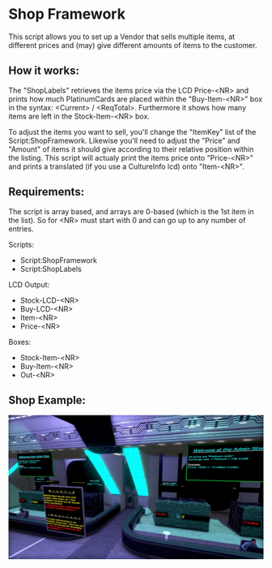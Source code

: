 Shop Framework
==============

This script allows you to set up a Vendor that sells multiple items, at different prices and (may) give different amounts of items to the customer.


How it works:
-------------

The "ShopLabels" retrieves the items price via the LCD Price-\<NR\> and prints how much PlatinumCards are placed within the "Buy-Item-\<NR\>" box in the syntax: \<Current\> / \<ReqTotal\>.
Furthermore it shows how many items are left in the Stock-Item-\<NR\> box.

To adjust the items you want to sell, you'll change the "ItemKey" list of the Script:ShopFramework. Likewise you'll need to adjust the "Price" and "Amount" of items it should give according to their relative position within the listing.
This script will actualy print the items price onto "Price-\<NR\>" and prints a translated (if you use a CultureInfo lcd) onto "Item-\<NR\>".


Requirements:
-------------

The script is array based, and arrays are 0-based (which is the 1st item in the list).
So for \<NR\> must start with 0 and can go up to any number of entries.

Scripts:
* Script:ShopFramework
* Script:ShopLabels


LCD Output:
* Stock-LCD-\<NR\>
* Buy-LCD-\<NR\>
* Item-\<NR\>
* Price-\<NR\>


Boxes:
* Stock-Item-\<NR\>
* Buy-Item-\<NR\>
* Out-\<NR\>

Shop Example:
--------------

![](Shop_Example.jpg)